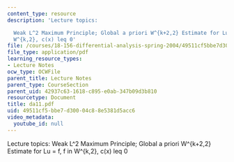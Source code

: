 ```yaml
---
content_type: resource
description: 'Lecture topics:

  Weak L^2 Maximum Principle; Global a priori W^{k+2,2} Estimate for Lu = f, f in
  W^{k,2}, c(x) leq 0'
file: /courses/18-156-differential-analysis-spring-2004/49511cf5bbe7d30004c88e5381d5acc6_da11.pdf
file_type: application/pdf
learning_resource_types:
- Lecture Notes
ocw_type: OCWFile
parent_title: Lecture Notes
parent_type: CourseSection
parent_uid: 42937c63-1618-c895-e0ab-347b09d3b810
resourcetype: Document
title: da11.pdf
uid: 49511cf5-bbe7-d300-04c8-8e5381d5acc6
video_metadata:
  youtube_id: null
---
```

Lecture topics:
Weak L^2 Maximum Principle; Global a priori W^{k+2,2} Estimate for Lu = f, f in W^{k,2}, c(x) leq 0

